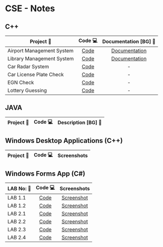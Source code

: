 # CSE - Notes
## C++ 

| Project 📃                       | Code 💻                   | Documentation [BG] 📑 |
| ------------------------------- |:------------------------:| :------------------:|
| Airport Management System       | [Code](FINAL/FINAL/Source.cpp)      | [Documentation](Documentation.pdf)     |
| Library Management System       | [Code](Library.cpp)      | [Documentation](Semester_Project.pdf)     |
| Car Radar System                | [Code](Radar.cpp)        |          -          |
| Car License Plate Check         | [Code](LicensePlate.cpp) |          -          |
| EGN Check                       | [Code](EGN.cpp)          |          -          |
| Lottery Guessing                | [Code](Lottery.cpp)      |          -          |


## JAVA 

| Project 📃                       | Code 💻                   | Description [BG] 📝  |
| ------------------------------- |:------------------------:| :------------------:|


## Windows Desktop Applications (C++)

| Project 📃                       | Code 💻                   | Screenshots         |
| ------------------------------- |:------------------------:| :------------------:|


## Windows Forms App (C#)

| LAB No: 📃                       | Code 💻                    | Screenshots         |
| ------------------------------- |:-------------------------:| :------------------:|
| LAB 1.1                         | [Code](Windows-Forms/LAB1/LAB1-1code/Form1.cs) | [Screenshot](Windows-Forms/LAB1/Screenshots/LAB1-1.md)     |
| LAB 1.2                         | [Code](Windows-Forms/LAB1/LAB1-2code/Form1.cs) | [Screenshot](Windows-Forms/LAB1/Screenshots/LAB1-2.md)     |
| LAB 2.1                         | [Code](Windows-Forms/LAB2/LAB2-1code/Form1.cs) | [Screenshot](Windows-Forms/LAB2/Screenshots/LAB2-1.md)     |
| LAB 2.2                         | [Code](Windows-Forms/LAB2/LAB2-2code/Form1.cs) | [Screenshot](Windows-Forms/LAB2/Screenshots/LAB2-2.md)     |
| LAB 2.3                         | [Code](Windows-Forms/LAB2/LAB2-3code/Form1.cs) | [Screenshot](Windows-Forms/LAB2/Screenshots/LAB2-3.md)     |
| LAB 2.4                         | [Code](Windows-Forms/LAB2/LAB2-4code/Form1.cs) | [Screenshot](Windows-Forms/LAB2/Screenshots/LAB2-4.md)     |
